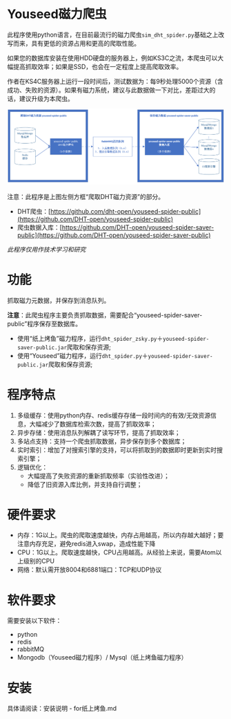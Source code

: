 # Youseed磁力爬虫 #

此程序使用python语言，在目前最流行的磁力爬虫`sim_dht_spider.py`基础之上改写而来，具有更低的资源占用和更高的爬取性能。

如果您的数据库安装在使用HDD硬盘的服务器上，例如KS3C之流，本爬虫可以大幅提高抓取效率；如果是SSD，也会在一定程度上提高爬取效率。

作者在KS4C服务器上运行一段时间后，测试数据为：每9秒处理5000个资源（含成功、失败的资源）。如果有磁力系统，建议与此数据做一下对比，差距过大的话，建议升级为本爬虫。

![](img/work.png)

注意：此程序是上图左侧方框“爬取DHT磁力资源”的部分。

- DHT爬虫：[https://github.com/dht-open/youseed-spider-public](https://github.com/DHT-open/youseed-spider-public)
- 爬虫数据入库：[https://github.com/DHT-open/youseed-spider-saver-public](https://github.com/DHT-open/youseed-spider-saver-public)


*此程序仅用作技术学习和研究*

# 功能 #

抓取磁力元数据，并保存到消息队列。

**注意**：此爬虫程序主要负责抓取数据，需要配合“youseed-spider-saver-public”程序保存至数据库。

- 使用“纸上烤鱼”磁力程序，运行`dht_spider_zsky.py`＋`youseed-spider-saver-public.jar`爬取和保存资源;
- 使用“Youseed”磁力程序，运行`dht_spider.py`＋`youseed-spider-saver-public.jar`爬取和保存资源;


# 程序特点 #

1. 多级缓存：使用python内存、redis缓存存储一段时间内的有效/无效资源信息，大幅减少了数据库检索次数，提高了抓取效率；
2. 异步存储：使用消息队列解耦了读写环节，提高了抓取效率；
3. 多站点支持：支持一个爬虫抓取数据，异步保存到多个数据库；
3. 实时索引：增加了对搜索引擎的支持，可以将抓取到的数据即时更新到实时搜索引擎；
4. 逻辑优化：
	- 大幅提高了失败资源的重新抓取频率（实验性改进）；
	- 降低了旧资源入库比例，并支持自行调整；


# 硬件要求 #

- 内存：1G以上。爬虫的爬取速度越快，内存占用越高，所以内存越大越好；要注意内存充足，避免redis进入swap，造成性能下降
- CPU：1G以上。爬取速度越快，CPU占用越高。从经验上来说，需要Atom以上级别的CPU
- 网络：默认需开放8004和6881端口：TCP和UDP协议


# 软件要求 #

需要安装以下软件：

- python
- redis
- rabbitMQ
- Mongodb（Youseed磁力程序）/ Mysql（纸上烤鱼磁力程序）

# 安装 #

具体请阅读：安装说明 - for纸上烤鱼.md

